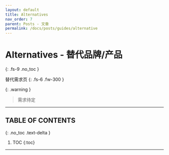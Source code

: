 ```yaml
---
layout: default
title: Alternatives
nav_order: 7
parent: Posts - 文章
permalink: /docs/posts/guides/alternative
---
```


# Alternatives - 替代品牌/产品
{: .fs-9 .no_toc }

替代需求页
{: .fs-6 .fw-300 }

{: .warning }
> 需求待定

---

## TABLE OF CONTENTS
{: .no_toc .text-delta }

1. TOC
{:toc}

---
